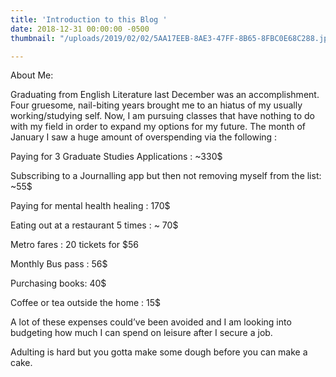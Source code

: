 ```yaml
---
title: 'Introduction to this Blog '
date: 2018-12-31 00:00:00 -0500
thumbnail: "/uploads/2019/02/02/5AA17EEB-8AE3-47FF-8B65-8FBC0E68C288.jpeg"

---
```

About Me:

Graduating from English Literature last December was an accomplishment. Four gruesome, nail-biting years brought me to an hiatus of my usually working/studying self. Now, I am pursuing classes that have nothing to do with my field in order to expand my options for my future. The month of January I saw a huge amount of overspending via the following :

Paying for 3 Graduate Studies Applications : \~330$

Subscribing to a Journalling app but then not removing myself from the list: \~55$

Paying for mental health healing : 170$

Eating out at a restaurant 5 times : \~ 70$

Metro fares : 20 tickets for $56

Monthly Bus pass : 56$

Purchasing books: 40$

Coffee or tea outside the home : 15$

A lot of these expenses could’ve been avoided and I am looking into budgeting how much I can spend on leisure after I secure a job.

Adulting is hard but you gotta make some dough before you can make a cake. 